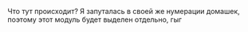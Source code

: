 Что тут происходит?
Я запуталась в своей же нумерации домашек, поэтому этот модуль будет выделен отдельно, гыг
